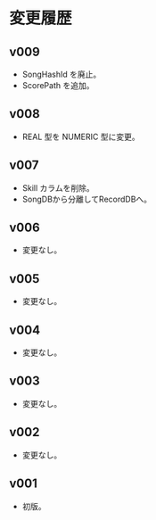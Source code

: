 ﻿
# 変更履歴

## v009

* SongHashId を廃止。
* ScorePath を追加。

## v008

* REAL 型を NUMERIC 型に変更。

## v007

* Skill カラムを削除。
* SongDBから分離してRecordDBへ。

## v006

* 変更なし。

## v005

* 変更なし。

## v004

* 変更なし。

## v003

* 変更なし。

## v002

* 変更なし。

## v001

* 初版。
